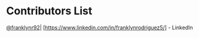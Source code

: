 # Contributors List
[@franklynr92](https://github.com/franklynr92)| [https://www.linkedin.com/in/franklynrodriguez5/] - LinkedIn